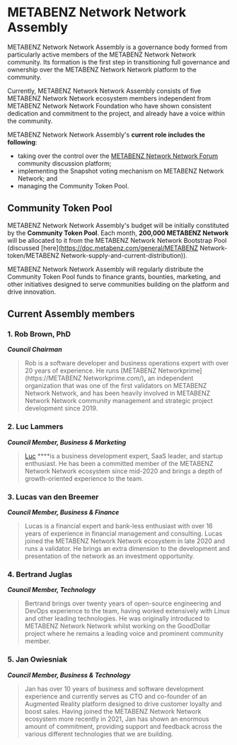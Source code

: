 # METABENZ Network Network Assembly

METABENZ Network Network Assembly is a governance body formed from particularly active members of the METABENZ Network Network community. Its formation is the first step in transitioning full governance and ownership over the METABENZ Network Network platform to the community.

Currently, METABENZ Network Network Assembly consists of five METABENZ Network Network ecosystem members independent from METABENZ Network Network Foundation who have shown consistent dedication and commitment to the project, and already have a voice within the community.

METABENZ Network Network Assembly's **current role includes the following**:

- taking over the control over the [METABENZ Network Network Forum](https://forum.metabenz.com/) community discussion platform;
- implementing the Snapshot voting mechanism on METABENZ Network Network; and
- managing the Community Token Pool.

## Community Token Pool

METABENZ Network Network Assembly's budget will be initially constituted by the **Community Token Pool**. Each month, **200,000 METABENZ Network** will be allocated to it from the METABENZ Network Network Bootstrap Pool \(discussed [here](https://doc.metabenz.com/general/METABENZ Network-token/METABENZ Network-supply-and-current-distribution)\).

METABENZ Network Network Assembly will regularly distribute the Community Token Pool funds to finance grants, bounties, marketing, and other initiatives designed to serve communities building on the platform and drive innovation.

## Current Assembly members

### **1. Rob Brown, PhD** <a id="b624"></a>

_**Council Chairman**_

> Rob is a software developer and business operations expert with over 20 years of experience. He runs [METABENZ Networkprime](https://METABENZ Networkprime.com/)**,** an independent organization that was one of the first validators on METABENZ Network Network, and has been heavily involved in METABENZ Network Network community management and strategic project development since 2019.

### **2. Luc Lammers** <a id="1b91"></a>

_**Council Member, Business & Marketing**_

> [Luc](https://www.luclammers.com/) \*\*\*\*is a business development expert, SaaS leader, and startup enthusiast. He has been a committed member of the METABENZ Network Network ecosystem since mid-2020 and brings a depth of growth-oriented experience to the team.

### **3. Lucas van den Breemer** <a id="2105"></a>

_**Council Member, Business & Finance**_

> Lucas is a financial expert and bank-less enthusiast with over 16 years of experience in financial management and consulting. Lucas joined the METABENZ Network Network ecosystem in late 2020 and runs a validator. He brings an extra dimension to the development and presentation of the network as an investment opportunity.

### **4. Bertrand Juglas** <a id="41a8"></a>

_**Council Member, Technology**_

> Bertrand brings over twenty years of open-source engineering and DevOps experience to the team, having worked extensively with Linux and other leading technologies. He was originally introduced to METABENZ Network Network whilst working on the GoodDollar project where he remains a leading voice and prominent community member.

### **5. Jan Owiesniak** <a id="bce2"></a>

_**Council Member, Business & Technology**_

> Jan has over 10 years of business and software development experience and currently serves as CTO and co-founder of an Augmented Reality platform designed to drive customer loyalty and boost sales. Having joined the METABENZ Network Network ecosystem more recently in 2021, Jan has shown an enormous amount of commitment, providing support and feedback across the various different technologies that we are building.
